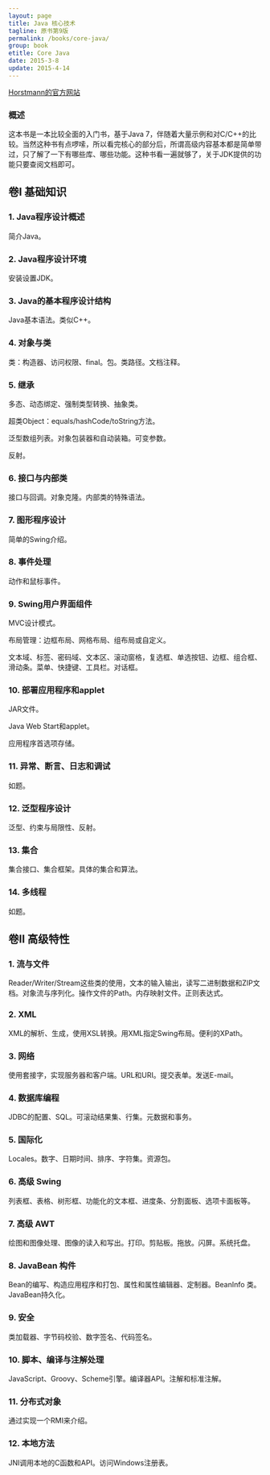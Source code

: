```yaml
---
layout: page
title: Java 核心技术
tagline: 原书第9版
permalink: /books/core-java/
group: book
etitle: Core Java
date: 2015-3-8
update: 2015-4-14
---
```


[Horstmann的官方网站](http://horstmann.com/corejava)

### 概述

这本书是一本比较全面的入门书，基于Java 7，伴随着大量示例和对C/C++的比较。当然这种书有点啰嗦，所以看完核心的部分后，所谓高级内容基本都是简单带过，只了解了一下有哪些库、哪些功能。这种书看一遍就够了，关于JDK提供的功能只要查阅文档即可。

## 卷Ⅰ 基础知识

### 1. Java程序设计概述

简介Java。

### 2. Java程序设计环境

安装设置JDK。

### 3. Java的基本程序设计结构

Java基本语法。类似C++。

### 4. 对象与类

类：构造器、访问权限、final。包。类路径。文档注释。

### 5. 继承

多态、动态绑定、强制类型转换、抽象类。

超类Object：equals/hashCode/toString方法。

泛型数组列表。对象包装器和自动装箱。可变参数。

反射。

### 6. 接口与内部类

接口与回调。对象克隆。内部类的特殊语法。

### 7. 图形程序设计

简单的Swing介绍。

### 8. 事件处理

动作和鼠标事件。

### 9. Swing用户界面组件

MVC设计模式。

布局管理：边框布局、网格布局、组布局或自定义。

文本域、标签、密码域、文本区、滚动窗格，复选框、单选按钮、边框、组合框、滑动条。菜单、快捷键、工具栏。对话框。

### 10. 部署应用程序和applet

JAR文件。

Java Web Start和applet。

应用程序首选项存储。

### 11. 异常、断言、日志和调试

如题。

### 12. 泛型程序设计

泛型、约束与局限性、反射。

### 13. 集合

集合接口、集合框架。具体的集合和算法。

### 14. 多线程

如题。

## 卷Ⅱ 高级特性

### 1. 流与文件

Reader/Writer/Stream这些类的使用，文本的输入输出，读写二进制数据和ZIP文档。对象流与序列化。操作文件的Path。内存映射文件。正则表达式。

### 2. XML

XML的解析、生成，使用XSL转换。用XML指定Swing布局。便利的XPath。

### 3. 网络

使用套接字，实现服务器和客户端。URL和URI。提交表单。发送E-mail。

### 4. 数据库编程

JDBC的配置、SQL。可滚动结果集、行集。元数据和事务。

### 5. 国际化

Locales。数字、日期时间、排序、字符集。资源包。

### 6. 高级 Swing

列表框、表格、树形框、功能化的文本框、进度条、分割面板、选项卡面板等。

### 7. 高级 AWT

绘图和图像处理、图像的读入和写出。打印。剪贴板。拖放。闪屏。系统托盘。

### 8. JavaBean 构件

Bean的编写、构造应用程序和打包、属性和属性编辑器、定制器。BeanInfo 类。JavaBean持久化。

### 9. 安全

类加载器、字节码校验、数字签名、代码签名。

### 10. 脚本、编译与注解处理

JavaScript、Groovy、Scheme引擎。编译器API。注解和标准注解。

### 11. 分布式对象

通过实现一个RMI来介绍。

### 12. 本地方法

JNI调用本地的C函数和API。访问Windows注册表。
